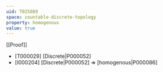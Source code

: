 ```yaml
---
uid: T025889
space: countable-discrete-topology
property: homogenous
value: true
---
```

[[Proof]]

* [T000029] [Discrete|P000052]
* [I000204] [Discrete|P000052] => [homogenous|P000086]

